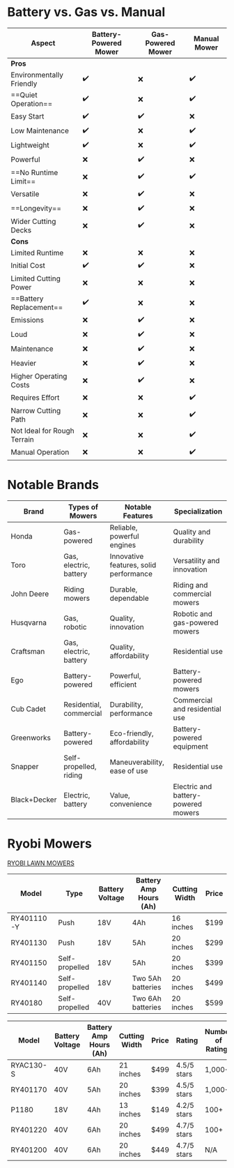 # Battery vs. Gas vs. Manual

| **Aspect**                      | **Battery-Powered Mower**  | **Gas-Powered Mower**  | **Manual Mower**   |
|---------------------------------|----------------------------|-------------------------|------------------------|
| **Pros**                         |                            |                         |                        |
| Environmentally Friendly       | ✔️                        | ❌                     | ✔️                    |
| ==Quiet Operation==               | ✔️                        | ❌                     | ✔️                    |
| Easy Start                    | ✔️                        | ✔️                     | ❌                    |
| Low Maintenance               | ✔️                        | ❌                     | ✔️                    |
| Lightweight                    | ✔️                        | ❌                     | ✔️                    |
| Powerful                       | ❌                        | ✔️                     | ❌                    |
| ==No Runtime Limit==              | ❌                        | ✔️                     | ✔️                    |
| Versatile                      | ❌                        | ✔️                     | ❌                    |
| ==Longevity==                      | ❌                        | ✔️                     | ❌                    |
| Wider Cutting Decks           | ❌                        | ✔️                     | ❌                    |
| **Cons**                         |                            |                         |                        |
| Limited Runtime               | ❌                        | ❌                     | ❌                    |
| Initial Cost                  | ✔️                        | ✔️                     | ❌                    |
| Limited Cutting Power         | ❌                        | ❌                     | ❌                    |
| ==Battery Replacement==           | ✔️                        | ❌                     | ❌                    |
| Emissions                      | ❌                        | ✔️                     | ❌                    |
| Loud                          | ❌                        | ✔️                     | ❌                    |
| Maintenance                   | ❌                        | ✔️                     | ❌                    |
| Heavier                        | ❌                        | ✔️                     | ❌                    |
| Higher Operating Costs        | ❌                        | ✔️                     | ❌                    |
| Requires Effort               | ❌                        | ❌                     | ✔️                    |
| Narrow Cutting Path           | ❌                        | ❌                     | ✔️                    |
| Not Ideal for Rough Terrain   | ❌                        | ❌                     | ✔️                    |
| Manual Operation              | ❌                        | ❌                     | ✔️                    |


# Notable Brands

| **Brand**    | **Types of Mowers**       | **Notable Features**                          | **Specialization**                   |
|--------------|---------------------------|----------------------------------------------|-------------------------------------|
| Honda        | Gas-powered               | Reliable, powerful engines                    | Quality and durability              |
| Toro         | Gas, electric, battery    | Innovative features, solid performance       | Versatility and innovation          |
| John Deere   | Riding mowers             | Durable, dependable                           | Riding and commercial mowers        |
| Husqvarna    | Gas, robotic              | Quality, innovation                           | Robotic and gas-powered mowers      |
| Craftsman    | Gas, electric, battery    | Quality, affordability                        | Residential use                      |
| Ego          | Battery-powered           | Powerful, efficient                           | Battery-powered mowers              |
| Cub Cadet    | Residential, commercial   | Durability, performance                       | Commercial and residential use       |
| Greenworks   | Battery-powered           | Eco-friendly, affordability                   | Battery-powered equipment            |
| Snapper      | Self-propelled, riding    | Maneuverability, ease of use                  | Residential use                      |
| Black+Decker | Electric, battery         | Value, convenience                            | Electric and battery-powered mowers |


# Ryobi Mowers

[RYOBI LAWN MOWERS](https://www.homedepot.com/s/ryabi%20lawn%20mowers?NCNI-5)

| Model      | Type           | Battery Voltage | Battery Amp Hours (Ah) | Cutting Width | Price |
| ---------- | -------------- | --------------- | ---------------------- | ------------- | ----- |
| RY401110-Y | Push           | 18V             | 4Ah                    | 16 inches     | $199  |
| RY401130   | Push           | 18V             | 5Ah                    | 20 inches     | $299  |
| RY401150   | Self-propelled | 18V             | 5Ah                    | 20 inches     | $399  |
| RY401140   | Self-propelled | 18V             | Two 5Ah batteries      | 20 inches     | $499  |
| RY40180    | Self-propelled | 40V             | Two 6Ah batteries      | 20 inches     | $599  |

| Model     | Battery Voltage | Battery Amp Hours (Ah) | Cutting Width | Price | Rating      | Number of Ratings |
|-----------|-----------------|------------------------|---------------|-------|-------------|-------------------|
| RYAC130-S | 40V             | 6Ah                    | 21 inches     | $499  | 4.5/5 stars | 1,000+            |
| RY401170  | 40V             | 5Ah                    | 20 inches     | $399  | 4.5/5 stars | 1,000+            |
| P1180     | 18V             | 4Ah                    | 13 inches     | $149  | 4.2/5 stars | 100+              |
| RY401220  | 40V             | 6Ah                    | 20 inches     | $499  | 4.7/5 stars | 100+              |
| RY401200  | 40V             | 6Ah                    | 20 inches     | $449  | 4.7/5 stars | N/A               |
